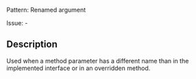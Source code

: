 Pattern: Renamed argument

Issue: -

## Description

Used when a method parameter has a different name than in the implemented interface or in an overridden method.
